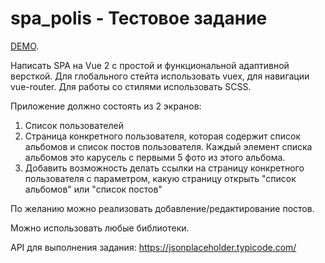 # spa_polis - Тестовое задание

[DEMO](https://dukhnovskyiom.github.io/test-vue-polis/#/).

Написать SPA на Vue 2 с простой и функциональной адаптивной версткой.
Для глобального стейта использовать vuex, для навигации vue-router.
Для работы со стилями использовать SCSS.

Приложение должно состоять из 2 экранов:
1) Список пользователей
2) Страница конкретного пользователя, которая содержит список альбомов и список постов пользователя. Каждый элемент списка альбомов это карусель с первыми 5 фото из этого альбома.
3) Добавить возможность делать ссылки на страницу конкретного пользователя с параметром, какую страницу открыть "список альбомов" или "список постов"

По желанию можно реализовать добавление/редактирование постов.

Можно использовать любые библиотеки.

API для выполнения задания: https://jsonplaceholder.typicode.com/

